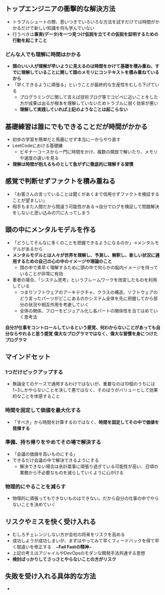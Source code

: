 ## トップエンジニアの衝撃的な解決方法
- トラブルシュートの際、思いつきでいろいろな方法を試すだけでは時間がかかるだけで新しい知識を何も学んでいない
- 行うべきは**事実(データ)を一つ見つけ仮説を立てその仮説を証明するための行動を起こすこと**

### どんな人でも理解に時間はかかる
- **頭のいい人が理解が早いように見えるのは時間をかけて基礎を積み重ね、すでに理解していることに関して頭のメモリにコンテキストを積み重ねているから**
- 「早くできるように頑張る」ということが最終的な生産性をむしろ下げている
  - プログラミングに関して言えば技術ブログ等でコピペに近いことをした方が成果は出るが根本を理解していないためトラブルに弱く効率が悪い
  - **理解して実践していれば上記のようなことは起こらない**

## 基礎練習は誰にでもできることだが時間がかかる
- 初歩の学習を簡単だと馬鹿にせず本当に一からやり直す
- LeetCodeにおける基礎練
  - ビギナーコースから一門に時間をかけ、複数の開放で解いたり、メモリや速度の違いを見る
- **理解は時間が抱えるものとして急がずに徹底的に理解する習慣**

## 感覚で判断せずファクトを積み重ねる
- 「お客さんの言っていることは聞くがあくまで信用せずファクトを検証することが望ましい」
- 相手もまた人間だから間違う可能性がある→自分でログを検証して問題解決をしないと思い込みの穴に入ってしまう

## 頭の中にメンタルモデルを作る
- 「どうしてそんなに多くのことを把握できるようになるのか」→メンタルモデルがあるから
- **メンタルモデルとは人々が世界を理解し、予測し、解釈し、新しい状況に適用するための自己の心の中のイメージや理論のこと**
  - 頭の中で素早く理解するために頭の中で何らかの脳内イメージを持っていることが非常に有効
- 著者の場合、「システム思考」というフレームワークを改変したものを利用している
  - つまりソフトウェアのアーキテクチャ、クラスの構造、ソフトウェアのどう言ったパーツがどこにあるのかシステム全体を先に把握してから部分の状況や相互作用を考慮していく
  - 全体の関係、フローをビジュアル化し各パートの関係性を当てはめていく思考法
 
**自分が仕事をコントロールしているという感覚、何わからないことがあっても自分ならやれると思う感覚**
**偉大なプログラマではなく、偉大な習慣を身につけたプログラマ**

## マインドセット
### 1つだけピックアップする
- 無論全てのケースで通用するわけではないが、重要なのは10個のうちには1~3しかやらないことを決して悪ではなく、そのほうがバリューとして効果的なことを体感すること
### 時間を固定して価値を最大化する
- 「すべき」から時間を計算するのではなく、**時間を固定してその中で価値を発揮する**
### 準備、持ち帰りをやめてその場で解決する
- 「会議の価値を高いものにする」
- できるだけ会議の中で解決できるようにする
  - 解決できない場合は余計亜事に頑張り過ぎている可能性が高い、日頃の業務から不必要なものを減らしていくように心がける
### 物理的にやることを減らす
- 物理的に頑張ってもできないものはできない。だから自分の仕事の中でやらないことを決めていく

## リスクやミスを快く受け入れる
- むしろチェレンジしない方が会社の将来をリスクを高める
- 成功しようが成功しまいが、まずはやってみて早くフィードバックを得て早く間違いを修正する　~**Fail Fastの精神**~
- 上記の考えはアジャイルやDevOpsのモダンな開発手法共通する思想
- **検討ばっかりしてさっさとやらないことの方がリスク**

## 失敗を受け入れる具体的な方法
- 
  
